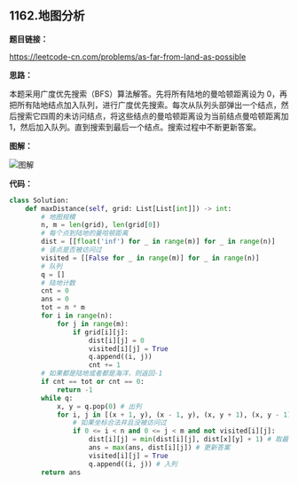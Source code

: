 ## 1162.地图分析

**题目链接：**

https://leetcode-cn.com/problems/as-far-from-land-as-possible

**思路：**

本题采用广度优先搜索（BFS）算法解答。先将所有陆地的曼哈顿距离设为 0，再把所有陆地结点加入队列，进行广度优先搜索。每次从队列头部弹出一个结点，然后搜索它四周的未访问结点，将这些结点的曼哈顿距离设为当前结点曼哈顿距离加 1，然后加入队列。直到搜索到最后一个结点。搜索过程中不断更新答案。

**图解：**

![图解](http://qiniu.wenyuetech.cn/1162-1.gif)


**代码：**
```python
class Solution:
    def maxDistance(self, grid: List[List[int]]) -> int:
        # 地图规模
        n, m = len(grid), len(grid[0])
        # 每个点到陆地的曼哈顿距离
        dist = [[float('inf') for _ in range(m)] for _ in range(n)]
        # 该点是否被访问过
        visited = [[False for _ in range(m)] for _ in range(n)]
        # 队列
        q = []
        # 陆地计数
        cnt = 0
        ans = 0
        tot = n * m
        for i in range(n):
            for j in range(m):
                if grid[i][j]:
                    dist[i][j] = 0
                    visited[i][j] = True
                    q.append((i, j))
                    cnt += 1
        # 如果都是陆地或者都是海洋，则返回-1
        if cnt == tot or cnt == 0:
            return -1
        while q:
            x, y = q.pop(0) # 出列
            for i, j in [(x + 1, y), (x - 1, y), (x, y + 1), (x, y - 1)]:
                # 如果坐标合法并且没被访问过
                if 0 <= i < n and 0 <= j < m and not visited[i][j]:
                    dist[i][j] = min(dist[i][j], dist[x][y] + 1) # 取最小值
                    ans = max(ans, dist[i][j]) # 更新答案
                    visited[i][j] = True
                    q.append((i, j)) # 入列
        return ans
```


